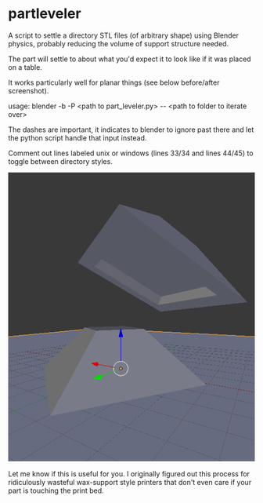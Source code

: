 # partleveler
A script to settle a directory STL files (of arbitrary shape) using Blender physics, probably reducing the volume of support structure needed.

The part will settle to about what you'd expect it to look like if it was placed on a table.

It works particularly well for planar things (see below before/after screenshot).

usage:
blender -b -P \<path to part_leveler.py\> -- \<path to folder to iterate over\>

The dashes are important, it indicates to blender to ignore past there and let the python script handle that input instead.

Comment out lines labeled unix or windows (lines 33/34 and lines 44/45) to toggle between directory styles.

![before and after](ugly_but_functional.png)

Let me know if this is useful for you. I originally figured out this process for ridiculously wasteful wax-support style printers that don't even care if your part is touching the print bed. 


